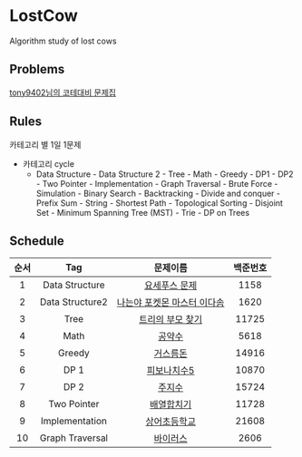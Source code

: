 # LostCow
Algorithm study of lost cows

## Problems
[tony9402님의 코테대비 문제집](https://github.com/tony9402/baekjoon#-%EC%A4%91%EC%9A%94%EF%B8%8F%EF%B8%8F-)

## Rules

카테고리 별 1일 1문제

* 카테고리 cycle
    - Data Structure - Data Structure 2 - Tree - Math - Greedy - DP1 - DP2 - Two Pointer - Implementation - Graph Traversal - Brute Force - Simulation - Binary Search - Backtracking - Divide and conquer - Prefix Sum - String - Shortest Path - Topological Sorting - Disjoint Set - Minimum Spanning Tree (MST) - Trie - DP on Trees

## Schedule

|순서|Tag|문제이름|백준번호|
|:--:|:--:|:--:|:--:|
|1|Data Structure|[요세푸스 문제](https://www.acmicpc.net/problem/1158)|1158|
|2|Data Structure2|[나는야 포켓몬 마스터 이다솜](https://www.acmicpc.net/problem/1620)|1620|
|3|Tree|[트리의 부모 찾기](https://www.acmicpc.net/problem/11725)|11725|
|4|Math|[공약수](https://www.acmicpc.net/problem/5618)|5618|
|5|Greedy|[거스름돈](https://www.acmicpc.net/problem/14916)|14916|
|6|DP 1|[피보나치수5](https://www.acmicpc.net/problem/10870)|10870|
|7|DP 2|[주지수](https://www.acmicpc.net/problem/15724)|15724|
|8|Two Pointer|[배열합치기](https://www.acmicpc.net/problem/11728)|11728|
|9|Implementation|[상어초등학교](https://www.acmicpc.net/problem/21608)|21608|
|10|Graph Traversal|[바이러스](https://www.acmicpc.net/problem/2606)|2606|